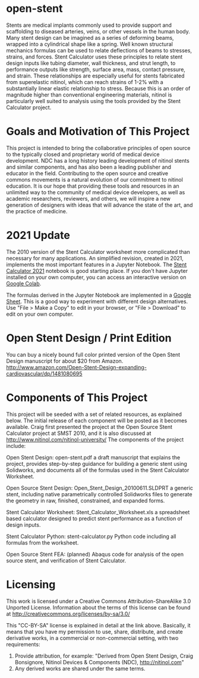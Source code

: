 open-stent
==========

Stents are medical implants commonly used to provide support and scaffolding to diseased arteries, veins, or other vessels in the human body. Many stent design can be imagined as a series of deforming beams, wrapped into a cylindrical shape like a spring. Well known structural mechanics formulas can be used to relate deflections of beams to stresses, strains, and forces. Stent Calculator uses these principles to relate stent design inputs like tubing diameter, wall thickness, and strut length, to performance outputs like strength, surface area, mass, contact pressure, and strain. These relationships are especially useful for stents fabricated from superelastic nitinol, which can reach strains of 1-2% with a substantially linear elastic relationship to stress. Because this is an order of magnitude higher than conventional engineering materials, nitinol is particularly well suited to analysis using the tools provided by the Stent Calculator project.

Goals and Motivation of This Project
====================================

This project is intended to bring the collaborative principles of open source to the typically closed and proprietary world of medical device development. NDC has a long history leading development of nitinol stents and similar components, and has also been a leading publisher and educator in the field. Contributing to the open source and creative commons movements is a natural evolution of our commitment to nitinol education. It is our hope that providing these tools and resources in an unlimited way to the community of medical device developers, as well as academic researchers, reviewers, and others, we will inspire a new generation of designers with ideas that will advance the state of the art, and the practice of medicine.

2021 Update
===========

The 2010 version of the Stent Calculator worksheet more complicated than necessary for many applications. An simplified revision, created in 2021, implements the most important features in a Jupyter Notebook. The [Stent Calculator 2021](https://github.com/cbonsig/open-stent/blob/master/stent_calculator_2021/stent_calculator_2021.ipynb) notebook is good starting place. If you don't have Jupyter installed on your own computer, you can access an interactive version on [Google Colab](https://colab.research.google.com/github/cbonsig/open-stent/blob/master/stent_calculator_2021/stent_calculator_2021.ipynb).

The formulas derived in the Jupyter Notebook are implemented in a [Google Sheet](https://docs.google.com/spreadsheets/d/1WNo-heeC47Z9YqaJjs4vi74C_uU2YyMQA8cRFJYoxgw/edit#gid=0). This is a good way to experiment with different design alternatives. Use "File > Make a Copy" to edit in your browser, or "File > Download" to edit on your own computer.

Open Stent Design / Print Edition
=================================
You can buy a nicely bound full color printed version of the Open Stent Design manuscript for about $20 from Amazon. http://www.amazon.com/Open-Stent-Design-expanding-cardiovascular/dp/1481080695

Components of This Project
==========================
This project will be seeded with a set of related resources, as explained below. The initial release of each component will be posted as it becomes available. Craig first presented the project at the Open Source Stent Calculator project at SMST 2010, and it is also discussed at http://www.nitinol.com/nitinol-university/ The components of the project include:

Open Stent Design: open-stent.pdf a draft manuscript that explains the project, provides step-by-step guidance for building a generic stent using Solidworks, and documents all of the formulas used in the Stent Calculator Worksheet.

Open Source Stent Design: Open_Stent_Design_20100611.SLDPRT a generic stent, including native parametrically controlled Solidworks files to generate the geometry in raw, finished, constrained, and expanded forms.

Stent Calculator Worksheet: Stent_Calculator_Worksheet.xls a spreadsheet based calculator designed to predict stent performance as a function of design inputs.

Stent Calculator Python: stent-calculator.py Python code including all formulas from the worksheet.

Open Source Stent FEA: (planned) Abaqus code for analysis of the open source stent, and verification of Stent Calculator.

Licensing
=========
This work is licensed under a Creative Commons Attribution-ShareAlike 3.0 Unported License. Information about the terms of this license can be found at http://creativecommons.org/licenses/by-sa/3.0/

This "CC-BY-SA" license is explained in detail at the link above. Basically, it means that you have my permission to use, share, distribute, and create derivative works, in a commercial or non-commercial setting, with two requirements:
1. Provide attribution, for example: "Derived from Open Stent Design, Craig Bonsignore, Nitinol Devices & Components (NDC), http://nitinol.com"
2. Any derived works are shared under the same terms.
